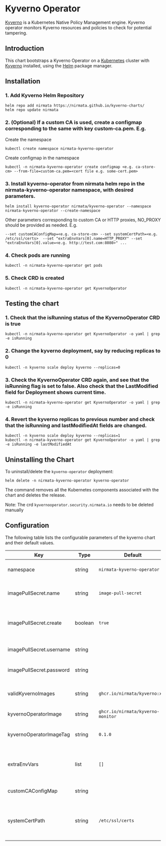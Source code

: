 # Kyverno Operator

[Kyverno](https://kyverno.io) is a Kubernetes Native Policy Management engine. Kyverno operator monitors Kyverno resources and policies to check for potential tampering. 

## Introduction

This chart bootstraps a Kyverno Operator on a [Kubernetes](http://kubernetes.io) cluster with [Kyverno](https://kyverno.io) installed, using the [Helm](https://helm.sh) package manager.

## Installation

### 1. Add Kyverno Helm Repository
```console
helm repo add nirmata https://nirmata.github.io/kyverno-charts/
helm repo update nirmata
```

### 2. (Optional) If a custom CA is used, create a configmap corresponding to the same with key custom-ca.pem. E.g.
Create the namespace
```console
kubectl create namespace nirmata-kyverno-operator
```
Create configmap in the namespace
```console
kubectl -n nirmata-kyverno-operator create configmap <e.g. ca-store-cm> --from-file=custom-ca.pem=<cert file e.g. some-cert.pem>
```

### 3. Install kyverno-operator from nirmata helm repo in the nirmata-kyverno-operator namespace, with desired parameters.
```console
helm install kyverno-operator nirmata/kyverno-operator --namespace nirmata-kyverno-operator --create-namespace
```

Other parameters corresponding to custom CA or HTTP proxies, NO_PROXY should be provided as needed. E.g.
```console
--set customCAConfigMap=<e.g. ca-store-cm> --set systemCertPath=<e.g. /etc/ssl/certs>  --set "extraEnvVars[0].name=HTTP_PROXY" --set "extraEnvVars[0].value=<e.g. http://test.com:8080>" ...
```

### 4. Check pods are running
```console
kubectl -n nirmata-kyverno-operator get pods
```

### 5. Check CRD is created
```console
kubectl -n nirmata-kyverno-operator get KyvernoOperator
```

## Testing the chart

### 1. Check that the isRunning status of the KyvernoOperator CRD is true
```console
kubectl -n nirmata-kyverno-operator get KyvernoOperator -o yaml | grep -e isRunning
```

### 2. Change the kyverno deployment, say by reducing replicas to 0
```console
kubectl -n kyverno scale deploy kyverno --replicas=0
```

### 3. Check the KyvernoOperator CRD again, and see that the isRunning flag is set to false. Also check that the LastModified field for Deployment shows current time.
```console
kubectl -n nirmata-kyverno-operator get KyvernoOperator -o yaml | grep -e isRunning
```

### 4. Revert the kyverno replicas to previous number and check that the isRunning and lastModifiedAt fields are changed.
```console
kubectl -n kyverno scale deploy kyverno --replicas=1
kubectl -n nirmata-kyverno-operator get KyvernoOperator -o yaml | grep -e isRunning -e lastModifiedAt
```

## Uninstalling the Chart

To uninstall/delete the `kyverno-operator` deployment:
```console
helm delete -n nirmata-kyverno-operator kyverno-operator
```

The command removes all the Kubernetes components associated with the chart and deletes the release.

Note: The crd `kyvernooperator.security.nirmata.io` needs to be deleted manually


## Configuration

The following table lists the configurable parameters of the kyverno chart and their default values.

| Key | Type | Default | Description |
|-----|------|---------|-------------|
| namespace | string | `nirmata-kyverno-operator` | Namespace to install kyverno-operator resources |
| imagePullSecret.name | string | `image-pull-secret` | Imagepull secret name that will store private image registry info |
| imagePullSecret.create | boolean | `true` | Whether to create the image pullsecret. Need to specify the secret name, username, password |
| imagePullSecret.username | string |  | Private registry username if secret is to be created |
| imagePullSecret.password | string |  | Private registry password if secret is to be created |
| validKyvernoImages | string | `ghcr.io/nirmata/kyverno:xxx` | Valid images separated by pipe symbol, xxx for any version |
| kyvernoOperatorImage | string | `ghcr.io/nirmata/kyverno-monitor` | Kyverno operator image |
| kyvernoOperatorImageTag | string | `0.1.0` | Kyverno operator image tag. If empty, appVersion in Chart.yaml is used |
| extraEnvVars | list | `[]` | Array of extra environment variables to pod as key: xxx, value: xxx pairs |
| customCAConfigMap | string | | Configmap storing custom CA certificate |
| systemCertPath | string | `/etc/ssl/certs` | Path containing ssl certs within the container. Used only if customCAConfigMap is used |
